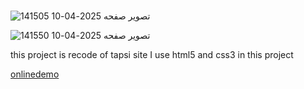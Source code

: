 # 

[]()![تصویر صفحه 2025-04-10 141505](https://github.com/user-attachments/assets/3cc9eff3-6578-452b-9655-3273d5e6d5bd)

[]()![تصویر صفحه 2025-04-10 141550](https://github.com/user-attachments/assets/bb69e16d-4364-4651-8d9c-a85ee25904f8)



this project is recode of tapsi site 
I use html5 and css3 in this project 

[onlinedemo]( https://taha-mohammadzadeh-web.github.io/tapsi/)

